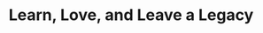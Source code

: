---
layout: interior
title: Learn, Love, and Leave a Legacy
speaker: Brandon Tull
permalink: brandon-tull
image: img/20160413/brandon_tull.jpg
event: 20160413
video: -Adb-jOj-BM
favorite: It’s Collaborative.
about: Brandon Tull is on a path to see continued success in the people that surround him. He has embraced the Wichitan culture for the last 5 years while stationed at McConnell AFB. He currently serves as the lead in the McConnell Clinic's Healthcare Technologies department being responsible for 900+ medical equipment supporting more than 12,000 beneficiaries. His encouragement and joy comes from his wife, Ashley, of 11 years and his two boys, Everett (3) and Ramsey (1).
twitter: jethrovision
facebook: 
instagram: 
linkedin: 
website: 
email: brandon.tull@gmail.com
telephone: 
---